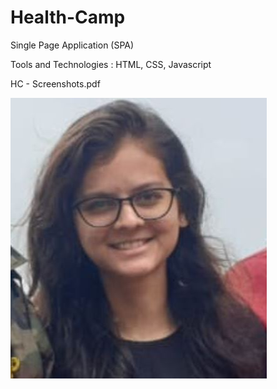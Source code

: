 # Health-Camp
Single Page Application (SPA)

Tools and Technologies : HTML, CSS, Javascript

HC - Screenshots.pdf

<img src="/Capture.JPG" alt="My cool logo"/>

